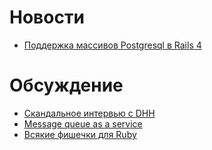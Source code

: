 # Новости
* [Поддержка массивов Postgresql в Rails 4](http://reefpoints.dockyard.com/ruby/2012/09/18/rails-4-sneak-peek-postgresql-array-support.html)


# Обсуждение
* [Скандальное интервью с DHH](http://www.youtube.com/watch?v=FkLVl3gpJP4#t=33m30s)
* [Message queue as a service](https://www.softlayer.com/services/additional/message-queue/)
* [Всякие фишечки для Ruby](https://speakerdeck.com/u/jsantos/p/ruby-things)
